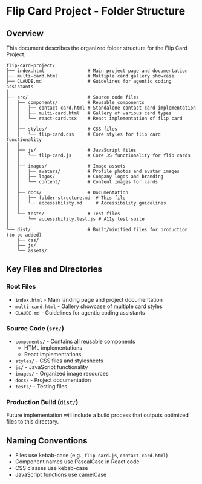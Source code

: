 # Flip Card Project - Folder Structure

## Overview
This document describes the organized folder structure for the Flip Card Project.

```
flip-card-project/
├── index.html                # Main project page and documentation
├── multi-card.html           # Multiple card gallery showcase
├── CLAUDE.md                 # Guidelines for agentic coding assistants
│
├── src/                      # Source code files
│   ├── components/           # Reusable components
│   │   ├── contact-card.html # Standalone contact card implementation
│   │   ├── multi-card.html   # Gallery of various card types
│   │   └── react-card.tsx    # React implementation of flip card
│   │
│   ├── styles/               # CSS files
│   │   └── flip-card.css     # Core styles for flip card functionality
│   │
│   ├── js/                   # JavaScript files
│   │   └── flip-card.js      # Core JS functionality for flip cards
│   │
│   ├── images/               # Image assets
│   │   ├── avatars/          # Profile photos and avatar images
│   │   ├── logos/            # Company logos and branding
│   │   └── content/          # Content images for cards
│   │
│   ├── docs/                 # Documentation
│   │   ├── folder-structure.md  # This file
│   │   └── accessibility.md     # Accessibility guidelines
│   │
│   └── tests/                # Test files
│       └── accessibility.test.js # A11y test suite
│
└── dist/                     # Built/minified files for production (to be added)
    ├── css/
    ├── js/
    └── assets/
```

## Key Files and Directories

### Root Files
- `index.html` - Main landing page and project documentation
- `multi-card.html` - Gallery showcase of multiple card styles
- `CLAUDE.md` - Guidelines for agentic coding assistants

### Source Code (`src/`)
- `components/` - Contains all reusable components
  - HTML implementations
  - React implementations
- `styles/` - CSS files and stylesheets
- `js/` - JavaScript functionality
- `images/` - Organized image resources
- `docs/` - Project documentation
- `tests/` - Testing files

### Production Build (`dist/`)
Future implementation will include a build process that outputs optimized files to this directory.

## Naming Conventions
- Files use kebab-case (e.g., `flip-card.js`, `contact-card.html`)
- Component names use PascalCase in React code
- CSS classes use kebab-case
- JavaScript functions use camelCase